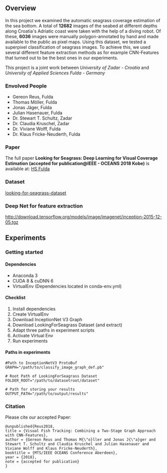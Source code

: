 ## Overview
In this project we examined the automatic seagrass coverage estimation of the sea bottom.
A total of **12682** images of the seabed at different depths along Croatia's Adriatic coast were taken with the help of a diving robot.
Of these, **6036** images were manually polygon-annotated by hand and made available to the public as pixel maps.
Using this dataset, we tested a superpixel classification of seagrass images. To achieve this, we used several different feature extraction methods as for example CNN-Features that turned out to be the best ones in our experiments.

This project is a joint work between *University of Zadar - Croatia* and *University of Applied Sciences Fulda - Germany*
### Envolved People
* Gereon Reus, Fulda
* Thomas Möller, Fulda
* Jonas Jäger, Fulda
* Julian Hasenauer, Fulda
* Dr. Stewart T. Schultz, Zadar
* Dr. Claudia Kruschel, Zadar
* Dr. Viviane Wolff,  Fulda
* Dr. Klaus Fricke-Neuderth, Fulda


### Paper

The full paper **Looking for Seagrass: Deep Learning for Visual Coverage Estimation (accepted for publication@IEEE - OCEANS 2018 Kobe)** is available at: [HS Fulda](https://www.hs-fulda.de/fileadmin/user_upload/FB_ET/Projekte_Forschung/Enview_Jaeger/EnView_News_2018-04/Conference_Kobe_2018_Seagrass.pdf)

### Dataset

[looking-for-seagrass-dataset](https://drive.google.com/open?id=1X0pmRIkPRC672_vuWqotfLdgbHx1QpFZ)

### Deep Net for feature extraction
http://download.tensorflow.org/models/image/imagenet/inception-2015-12-05.tgz

## Experiments
### Getting started
#### Dependencies
* Anaconda 3
* CUDA 8 & cuDNN 6
* VirtualEnv (Dependencies located in conda-env.yml)

#### Checklist
1. Install dependencies 
2. Create VirtualEnv
3. Download InceptionNet V3 Graph 
4. Download LookingForSeagrass Dataset (and extract)
5. Adapt three paths in experiment scripts
6. Activate Virtual Env
7. Run experiments 

#### Paths in experiments
```
#Path to InceptionNetV3 ProtoBuf
GRAPH="/path/to/classify_image_graph_def.pb"

# Root Path of LookingForSeagrass Dataset
FOLDER_ROOT="/path/to/datasetroot/dataset"

# Path for storing your results
OUTPUT_PATH="/path/to/output/results"
```

### Citation
Please cite our accepted Paper:
```
@unpublished{Reus2018,
title = {Visual Fish Tracking: Combining a Two-Stage Graph Approach with CNN-Features},
author = {Gereon Reus and Thomas M{\"o}ller and Jonas J{\"a}ger and Stewart T. Schultz and Claudia Kruschel and Julian Hasenauer and Viviane Wolff and Klaus Fricke-Neuderth},
booktitle = {MTS/IEEE OCEANS Conference Aberdeen},
year = {2018},
note = {accepted for publication}
}
```


